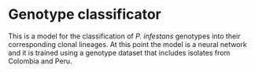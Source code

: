 # Genotype classificator

This is a model for the classification of <i>P. infestans</i> genotypes into their corresponding clonal lineages. At this point the model is a neural network and it is trained using a genotype dataset that includes isolates from Colombia and Peru. 
